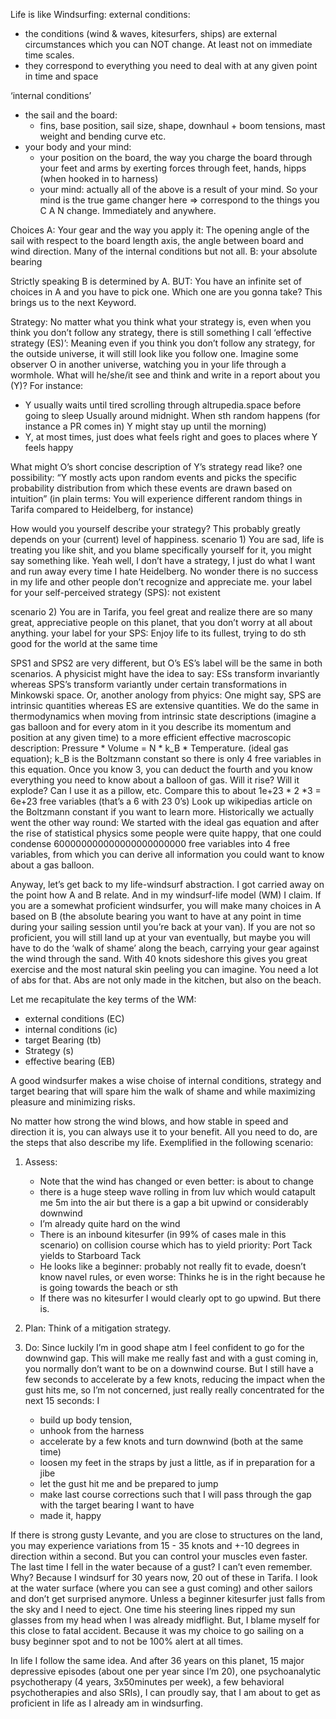 Life is like Windsurfing:
external conditions:
- the conditions (wind & waves, kitesurfers, ships) are external circumstances which you can NOT change. At least not on immediate time scales.
- they correspond to everything you need to deal with at any given point in time and space

‘internal conditions’
- the sail and the board:
 	- fins, base position, sail size, shape, downhaul + boom tensions, mast weight and bending curve etc. 
- your body and your mind: 
 	- your position on the board, the way you charge the board through your feet and arms by exerting forces through feet, hands, hipps (when hooked in to harness)
 	- your mind: actually all of the above is a result of your mind. So your mind is the true game changer here
=> correspond to the things you  C A N change. Immediately and anywhere.

Choices
A: 
Your gear and the way you apply it: The opening angle of the sail with respect to the board length axis, the angle between board and wind direction. Many of the internal conditions but not all.
B: 
your absolute bearing 

Strictly speaking B is determined by A. 
BUT: You have an infinite set of choices in A and you have to pick one. Which one are you gonna take? This brings us to the next Keyword.

Strategy: No matter what you think what your strategy is, even when you think you don’t follow any strategy, there is still something I call 
‘effective strategy (ES)’: Meaning even if you think you don’t follow any strategy, for the outside universe, it will still look like you follow one. Imagine some observer O in another universe, watching you in your life through a wormhole. What will he/she/it see and think and write in a report about you (Y)? For instance:
- Y usually waits until tired scrolling through altrupedia.space before going to sleep Usually around midnight. When sth random happens (for instance a PR comes in) Y might stay up until the morning)
- Y, at most times, just does what feels right and goes to places where Y feels happy

What might O’s short concise description of Y’s strategy read like?
one possibility:
“Y mostly acts upon random events and picks the specific probability distribution from which these events are drawn based on intuition” (in plain terms: You will experience different random things in Tarifa compared to Heidelberg, for instance)

How would you yourself describe your strategy? This probably greatly depends on your (current) level of happiness. 
scenario 1) 
You are sad, life is treating you like shit, and you blame specifically yourself for it, you might say something like. Yeah well, I don’t have a strategy, I just do what I want and run away every time I hate Heidelberg. No wonder there is no success in my life and other people don’t recognize and appreciate me. 
your label for your self-perceived strategy (SPS): not existent

scenario 2)
You are in Tarifa, you feel great and realize there are so many great, appreciative people on this planet, that you don’t worry at all about anything.
your label for your SPS:  Enjoy life to its fullest, trying to do sth good for the world at the same time

SPS1 and SPS2 are very different, but O’s ES’s label will be the same in both scenarios. A physicist might have the idea to say: 
ESs transform invariantly whereas SPS’s transform variantly under certain transformations in Minkowski space.
Or, another anology from phyics:
One might say, SPS are intrinsic quantities whereas ES are extensive quantities. We do the same in thermodynamics when moving from intrinsic state descriptions (imagine a gas balloon and for every atom in it you describe its momentum and position at any given time) 
to a more efficient effective macroscopic description:  Pressure * Volume = N  *  k_B * Temperature. (ideal gas equation);
k_B is the Boltzmann constant so there is only 4 free variables in this equation. Once you know 3, you can deduct the fourth and you know everything you need to know about a balloon of gas. Will it rise? Will it explode? Can I use it as a pillow, etc.
Compare this to about 1e+23 * 2 *3 = 6e+23 free variables (that’s a 6 with 23 0’s) Look up wikipedias article on the Boltzmann constant if you want to learn more.
Historically we actually went the other way round: We started with the ideal gas equation and after the rise of statistical physics some people were quite happy, that one could condense 600000000000000000000000 free variables into 4 free variables, from which you can derive all information you could want to know about a gas balloon.

Anyway, let’s get back to my life-windsurf abstraction. I got carried away on the point how A and B relate. And in my windsurf-life model (WM) I claim. 
If you are a somewhat proficient windsurfer, you will make many choices in A based on B (the absolute bearing you want to have at any point in time during your sailing session until you’re back at your van). If you are not so proficient, you will still land up at your van eventually, but maybe you will have to do the ‘walk of shame’ along the beach, carrying your gear against the wind through the sand. With 40 knots sideshore this gives you great exercise and the most natural skin peeling you can imagine. You need a lot of abs for that. Abs are not only made in the kitchen, but also on the beach.

Let me recapitulate the key terms of the WM:
- external conditions (EC)
- internal conditions (ic)
- target Bearing (tb)
- Strategy (s)
- effective bearing (EB)

A good windsurfer makes a wise choise of internal conditions, strategy and target bearing that will spare him the walk of shame and while maximizing pleasure and minimizing risks.

No matter how strong the wind blows, and how stable in speed and direction it is, you can always use it to your benefit. All you need to do, are the steps that also describe my life. Exemplified in the following scenario:
1) Assess: 
	-  Note that the wind has changed or even better: is about to change
	-  there is a huge steep wave rolling in from luv which would catapult me 5m into the air but there is a gap a bit upwind or considerably downwind
	-  I’m already quite hard on the wind 
	- There is an inbound kitesurfer (in 99% of cases male in this scenario) on collision course which has to yield priority: Port Tack yields to Starboard Tack
	- He looks like a beginner: probably not really fit to evade, doesn’t know navel rules, or even worse: Thinks he is in the right because he is going towards the beach or sth
	- If there was no kitesurfer I would clearly opt to go upwind. But there is.

2) Plan: Think of a mitigation strategy. 
3) Do: Since luckily I’m in good shape atm I feel confident to go for the downwind gap. This will make me really fast and with a gust coming in, you normally don’t want to be on a downwind course. But I still have a few seconds to accelerate by a few knots, reducing the impact when the gust hits me, so I’m not concerned, just really really concentrated for the next 15 seconds: I
	-  build up body tension, 
	-  unhook from the harness
	-  accelerate by a few knots and turn downwind (both at the same time)
	-  loosen my feet in the straps by just a little, as if in preparation for a jibe
	-  let the gust hit me and be prepared to jump
	-  make last course corrections such that I will pass through the gap with the target bearing I want to have
	-  made it, happy

If there is strong gusty Levante, and you are close to structures on the land, you may experience variations from 15 - 35 knots and +-10 degrees in direction within a second. But you can control your muscles even faster. The last time I fell in the water because of a gust? I can’t even remember. Why? Because I windsurf for 30 years now, 20 out of these in Tarifa. I look at the water surface (where you can see a gust coming) and other sailors and don’t get surprised anymore. Unless a beginner kitesurfer just falls from the sky and I need to eject. One time his steering lines ripped my sun glasses from my head when I was already midflight. But, I blame myself for this close to fatal accident. Because it was my choice to go sailing on a busy beginner spot and to not be 100% alert at all times.

In life I follow the same idea. And after 36 years on this planet, 15 major depressive episodes (about one per year since I’m 20), one psychoanalytic psychotherapy (4 years, 3x50minutes per week), a few behavioral psychotherapies and also SRIs), I can proudly say, that I am about to get as proficient in life as I already am in windsurfing.


















 
